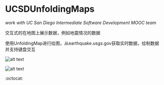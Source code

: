 # UCSDUnfoldingMaps
*work with UC San Diego Intermediate Software Development MOOC team*

交互式的在地图上展示数据，例如地震情况的数据

使用UnfoldingMap进行绘图，从earthquake.usgs.gov获取实时数据，绘制数据并支持键盘交互

![alt text](https://github.com/Arthur-Lanc/UCSDUnfoldingMaps/blob/master/earthquake_allmarker.png)

![alt text](https://github.com/Arthur-Lanc/UCSDUnfoldingMaps/blob/master/earthquake_citymarker.png)

 :octocat:
